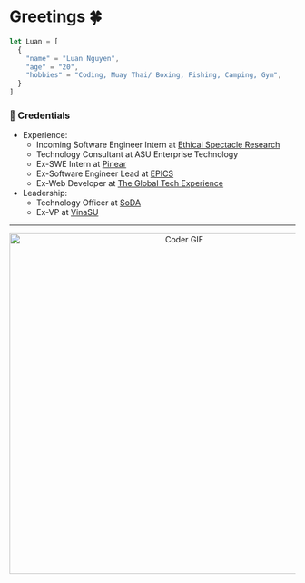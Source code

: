 

# Greetings 🍀

```JavaScript
let Luan = [
  {
    "name" = "Luan Nguyen",
    "age" = "20",
    "hobbies" = "Coding, Muay Thai/ Boxing, Fishing, Camping, Gym",
  }
]


```
### :briefcase: Credentials
- Experience:
  - Incoming Software Engineer Intern at [Ethical Spectacle Research](https://ethicalspectacle.com/) 
  - Technology Consultant at ASU Enterprise Technology
  - Ex-SWE Intern at [Pinear](https://www.linkedin.com/company/pinearllc/)
  - Ex-Software Engineer Lead at [EPICS](https://www.linkedin.com/company/epics-at-asu/)
  - Ex-Web Developer at [The Global Tech Experience](https://www.linkedin.com/company/the-global-tech-experience/)
- Leadership:
  - Technology Officer at [SoDA](https://thesoda.io/)
  - Ex-VP at [VinaSU](https://www.instagram.com/asu_vinasu/)
-----

<div align="center"> <img src ="https://media2.giphy.com/media/v1.Y2lkPTc5MGI3NjExcG9ucjZrZ3BhMHdtbnp1eXJwMnp3dzUzZWtqMHE5YjVhaWhleWJ5OSZlcD12MV9pbnRlcm5hbF9naWZfYnlfaWQmY3Q9Zw/BzYPuOs45IDoA/giphy.webp" alt="Coder GIF" width="600"></img> </div>


<!--
`npm install positivity 🍀`

```
up to date, audited 69 packages in 69 ms

no packages are looking for funding
  run `npm fund` for details

found 0 vulnerabilities, only love <3
```



## 🧰 Languages and Tools

<div align = "center" >
<img align="left" alt="Java" width="30px" style="padding:5px;" src="https://cdn.jsdelivr.net/gh/devicons/devicon/icons/java/java-original.svg"/>
<img align="left" alt="React" width="30px" style="padding:5px;" src="https://cdn.jsdelivr.net/gh/devicons/devicon/icons/react/react-original.svg" />
<img align="left" alt="MongoDB" width="30px" style="padding:5px;" src="https://cdn.jsdelivr.net/gh/devicons/devicon@latest/icons/mongodb/mongodb-original-wordmark.svg" />
<img align="left" alt="Git" width="30px" style="padding:5px;" src="https://cdn.jsdelivr.net/gh/devicons/devicon/icons/git/git-original.svg" />
<img align="left" alt="HTML" width="30px" style="padding:5px;" src="https://cdn.jsdelivr.net/gh/devicons/devicon/icons/html5/html5-plain.svg" />
<img align="left" alt="CSS" width="30px" style="padding:5px;" src="https://cdn.jsdelivr.net/gh/devicons/devicon/icons/css3/css3-plain.svg" />
<img align="left" alt="JavaScript" width="30px" style="padding:5px;" src="https://cdn.jsdelivr.net/gh/devicons/devicon/icons/javascript/javascript-plain.svg" />
<img align="left" alt="NodeJS" width="30px" style="padding:5px;" src="https://cdn.jsdelivr.net/gh/devicons/devicon/icons/nodejs/nodejs-original.svg" />
<img align="left" alt="Python" width="30px" style="padding:5px;" src="https://cdn.jsdelivr.net/gh/devicons/devicon/icons/python/python-plain.svg" />
<img align="left" alt="C++" width="30px" style="padding:5px;" src="https://cdn.jsdelivr.net/gh/devicons/devicon/icons/cplusplus/cplusplus-line.svg" />
<img align="left" alt="C" width="30px" style="padding:5px;" src="https://cdn.jsdelivr.net/gh/devicons/devicon/icons/c/c-original.svg" />
<img align="left" alt="Bash" width="30px" style="padding:5px;" src="https://cdn.jsdelivr.net/gh/devicons/devicon/icons/bash/bash-original.svg" />
<img align="left" alt="ExpressJS" width="30px" style="padding:5px;" src="https://cdn.jsdelivr.net/gh/devicons/devicon@latest/icons/express/express-original-wordmark.svg" />
<img align="left" alt="Bootstrap" width="30px" style="padding:5px;" src="https://cdn.jsdelivr.net/gh/devicons/devicon/icons/bootstrap/bootstrap-original.svg" />
<img align="left" alt="Tailwind" width="30px" style="padding:5px;" src="https://cdn.jsdelivr.net/gh/devicons/devicon@latest/icons/tailwindcss/tailwindcss-original.svg" />
<img align="left" alt="jQuery" width="30px" style="padding:5px;" src="https://cdn.jsdelivr.net/gh/devicons/devicon/icons/jquery/jquery-original.svg" />


</div>

<br><br/>
<br><br/>

📝 Check out my <a href = "https://www.luannguyen.net/">Portfolio<a/>

👨🏻‍💻 Co-Founder/ CEO of <a href = "https://webdevils.club/">Web Devils<a/>

🇻🇳 Vice-president of <a href = "https://www.instagram.com/asu_vinasu/">VinaSU<a/>


## 📊 Stats

| <a href="#">![Top Langs](https://github-readme-stats.vercel.app/api/top-langs/?username=LuaanNguyen&hide_progress=true) | <a href="https://github.com/anuraghazra/github-readme-stats"><img align="center" src="https://github-readme-stats.vercel.app/api?username=LuaanNguyen&theme=light&show_icons=true" /></a> |
| --------------------------------------------------------------------------------------------------------------------------------------------------------------------------------------------------------------- | ----------------------------------------------------------------------------------------------------------------------------------------------------------------------------------------- |
-->
